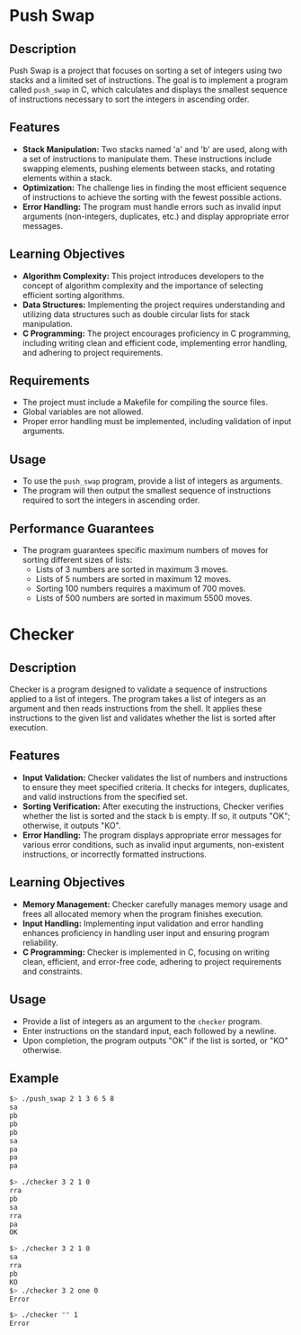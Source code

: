 # Push Swap

## Description
Push Swap is a project that focuses on sorting a set of integers using two stacks and a limited set of instructions. The goal is to implement a program called `push_swap` in C, which calculates and displays the smallest sequence of instructions necessary to sort the integers in ascending order.

## Features
- **Stack Manipulation:** Two stacks named 'a' and 'b' are used, along with a set of instructions to manipulate them. These instructions include swapping elements, pushing elements between stacks, and rotating elements within a stack.
- **Optimization:** The challenge lies in finding the most efficient sequence of instructions to achieve the sorting with the fewest possible actions.
- **Error Handling:** The program must handle errors such as invalid input arguments (non-integers, duplicates, etc.) and display appropriate error messages.

## Learning Objectives
- **Algorithm Complexity:** This project introduces developers to the concept of algorithm complexity and the importance of selecting efficient sorting algorithms.
- **Data Structures:** Implementing the project requires understanding and utilizing data structures such as double circular lists for stack manipulation.
- **C Programming:** The project encourages proficiency in C programming, including writing clean and efficient code, implementing error handling, and adhering to project requirements.

## Requirements
- The project must include a Makefile for compiling the source files.
- Global variables are not allowed.
- Proper error handling must be implemented, including validation of input arguments.

## Usage
- To use the `push_swap` program, provide a list of integers as arguments.
- The program will then output the smallest sequence of instructions required to sort the integers in ascending order.

## Performance Guarantees
- The program guarantees specific maximum numbers of moves for sorting different sizes of lists:
  - Lists of 3 numbers are sorted in maximum 3 moves.
  - Lists of 5 numbers are sorted in maximum 12 moves.
  - Sorting 100 numbers requires a maximum of 700 moves.
  - Lists of 500 numbers are sorted in maximum 5500 moves.

# Checker

## Description
Checker is a program designed to validate a sequence of instructions applied to a list of integers. The program takes a list of integers as an argument and then reads instructions from the shell. It applies these instructions to the given list and validates whether the list is sorted after execution.

## Features
- **Input Validation:** Checker validates the list of numbers and instructions to ensure they meet specified criteria. It checks for integers, duplicates, and valid instructions from the specified set.
- **Sorting Verification:** After executing the instructions, Checker verifies whether the list is sorted and the stack b is empty. If so, it outputs "OK"; otherwise, it outputs "KO".
- **Error Handling:** The program displays appropriate error messages for various error conditions, such as invalid input arguments, non-existent instructions, or incorrectly formatted instructions.

## Learning Objectives
- **Memory Management:** Checker carefully manages memory usage and frees all allocated memory when the program finishes execution.
- **Input Handling:** Implementing input validation and error handling enhances proficiency in handling user input and ensuring program reliability.
- **C Programming:** Checker is implemented in C, focusing on writing clean, efficient, and error-free code, adhering to project requirements and constraints.

## Usage
- Provide a list of integers as an argument to the `checker` program.
- Enter instructions on the standard input, each followed by a newline.
- Upon completion, the program outputs "OK" if the list is sorted, or "KO" otherwise.

## Example
```bash
$> ./push_swap 2 1 3 6 5 8
sa
pb
pb
pb
sa
pa
pa
pa

$> ./checker 3 2 1 0
rra
pb
sa
rra
pa
OK

$> ./checker 3 2 1 0
sa
rra
pb
KO
$> ./checker 3 2 one 0
Error

$> ./checker "" 1
Error




